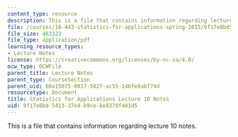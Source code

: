 ```yaml
---
content_type: resource
description: This is a file that contains information regarding lecture 10 notes.
file: /courses/18-443-statistics-for-applications-spring-2015/9f17e8bd541337e4b9cebe8370f401d5_MIT18_443S15_LEC10.pdf
file_size: 463323
file_type: application/pdf
learning_resource_types:
- Lecture Notes
license: https://creativecommons.org/licenses/by-nc-sa/4.0/
ocw_type: OCWFile
parent_title: Lecture Notes
parent_type: CourseSection
parent_uid: 60a15075-0017-5827-ac55-146fe8abf74d
resourcetype: Document
title: Statistics for Applications Lecture 10 Notes
uid: 9f17e8bd-5413-37e4-b9ce-be8370f401d5
---
```

This is a file that contains information regarding lecture 10 notes.